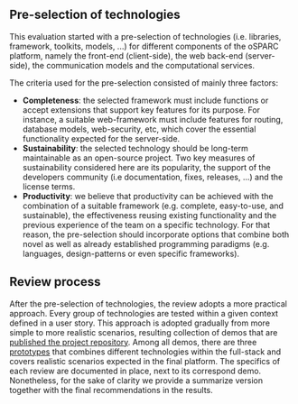 ## Pre-selection of technologies

This evaluation started with a pre-selection of technologies (i.e. libraries, framework, toolkits, models, ...) for different components of the oSPARC platform, namely the front-end (client-side), the web back-end (server-side), the communication models and the computational services.

The criteria used for the pre-selection consisted of mainly three factors:

- **Completeness**: the selected framework must include functions or accept extensions that support key features for its purpose. For instance, a suitable web-framework must include features for routing, database models, web-security, etc, which cover the essential functionality expected for the server-side.
- **Sustainability**: the selected technology should be long-term maintainable as an open-source project. Two key measures of sustainability considered here are its popularity, the support of the developers community (i.e documentation, fixes, releases, ...) and the license terms.  
- **Productivity**: we believe that productivity can be achieved with the combination of a suitable framework (e.g. complete, easy-to-use, and sustainable), the effectiveness reusing existing functionality and the previous experience of the team on a specific technology. For that reason, the pre-selection should incorporate options that combine both novel as well as already established programming paradigms (e.g. languages, design-patterns or even specific frameworks).


## Review process

After the pre-selection of technologies, the review adopts a more practical approach. Every group of technologies are tested within a given context defined in a user story. This approach is adopted gradually from more simple to more realistic scenarios, resulting collection of demos that are [published the project repository](https://github.com/ITISFoundation/osparc-lab/tree/master/demos). Among all demos, there are three [prototypes](parts/demos.md) that combines different technologies within the full-stack and covers realistic scenarios expected in the final platform. The specifics of each review are documented in place, next to its correspond demo. Nonetheless, for the sake of clarity we provide a summarize version together with the final recommendations in the results.

